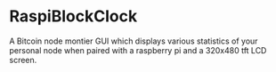 # RaspiBlockClock

A Bitcoin node montier GUI which displays various statistics of your personal node when paired with a raspberry pi and a 320x480 tft LCD screen.
